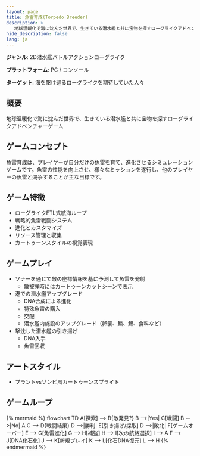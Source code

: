 ```yaml
---
layout: page
title: 魚雷育成(Torpedo Breeder)
description: >
   地球温暖化で海に沈んだ世界で、生きている潜水艦と共に宝物を探すローグライクアドベンチャーゲーム
hide_description: false
lang: ja
---
```


**ジャンル**: 2D潜水艦バトルアクションローグライク

**プラットフォーム**: PC / コンソール

**ターゲット**: 海を駆け巡るローグライクを期待していた人々

## 概要
地球温暖化で海に沈んだ世界で、生きている潜水艦と共に宝物を探すローグライクアドベンチャーゲーム

## ゲームコンセプト
魚雷育成は、プレイヤーが自分だけの魚雷を育て、進化させるシミュレーションゲームです。魚雷の性能を向上させ、様々なミッションを遂行し、他のプレイヤーの魚雷と競争することが主な目標です。

## ゲーム特徴
- ローグライクFTL式航海ループ
- 戦略的魚雷戦闘システム
- 進化とカスタマイズ
- リソース管理と収集
- カートゥーンスタイルの視覚表現

## ゲームプレイ
- ソナーを通じて敵の座標情報を基に予測して魚雷を発射
   - 敵被弾時にはカートゥーンカットシーンで表示
- 港での潜水艦アップグレード
   - DNA合成による進化
   - 特殊魚雷の購入
   - 交配
   - 潜水艦内施設のアップグレード（卵嚢、鱗、鰓、食料など）
- 撃沈した潜水艦の引き揚げ
   - DNA入手
   - 魚雷回収

## アートスタイル
- プラントvsゾンビ風カートゥーンスプライト

## ゲームループ
{% mermaid %}
flowchart TD
    A[探索] --> B{敵発見?}
    B -->|Yes| C[戦闘]
    B -->|No| A
    C --> D{戦闘結果}
    D -->|勝利| E[引き揚げ/採取]
    D -->|敗北| F[ゲームオーバー]
    E --> G[魚雷進化]
    G --> H[補強]
    H --> I[次の航路選択]
    I --> A
    F --> J[DNA化石化]
    J --> K[新規プレイ]
    K --> L[化石DNA復元]
    L --> H
{% endmermaid %}